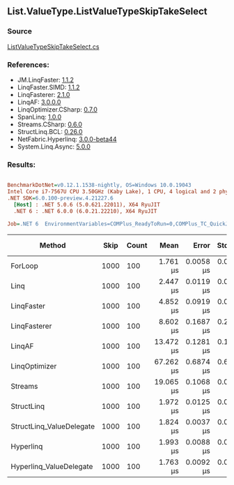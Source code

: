 ﻿## List.ValueType.ListValueTypeSkipTakeSelect

### Source
[ListValueTypeSkipTakeSelect.cs](../LinqBenchmarks/List/ValueType/ListValueTypeSkipTakeSelect.cs)

### References:
- JM.LinqFaster: [1.1.2](https://www.nuget.org/packages/JM.LinqFaster/1.1.2)
- LinqFaster.SIMD: [1.1.2](https://www.nuget.org/packages/LinqFaster.SIMD/1.0.3)
- LinqFasterer: [2.1.0](https://www.nuget.org/packages/LinqFasterer/2.1.0)
- LinqAF: [3.0.0.0](https://www.nuget.org/packages/LinqAF/3.0.0.0)
- LinqOptimizer.CSharp: [0.7.0](https://www.nuget.org/packages/LinqOptimizer.CSharp/0.7.0)
- SpanLinq: [1.0.0](https://www.nuget.org/packages/SpanLinq/1.0.0)
- Streams.CSharp: [0.6.0](https://www.nuget.org/packages/Streams.CSharp/0.6.0)
- StructLinq.BCL: [0.26.0](https://www.nuget.org/packages/StructLinq/0.26.0)
- NetFabric.Hyperlinq: [3.0.0-beta44](https://www.nuget.org/packages/NetFabric.Hyperlinq/3.0.0-beta44)
- System.Linq.Async: [5.0.0](https://www.nuget.org/packages/System.Linq.Async/5.0.0)

### Results:
``` ini

BenchmarkDotNet=v0.12.1.1538-nightly, OS=Windows 10.0.19043
Intel Core i7-7567U CPU 3.50GHz (Kaby Lake), 1 CPU, 4 logical and 2 physical cores
.NET SDK=6.0.100-preview.4.21227.6
  [Host] : .NET 5.0.6 (5.0.621.22011), X64 RyuJIT
  .NET 6 : .NET 6.0.0 (6.0.21.22210), X64 RyuJIT

Job=.NET 6  EnvironmentVariables=COMPlus_ReadyToRun=0,COMPlus_TC_QuickJitForLoops=1,COMPlus_TieredPGO=1  Runtime=.NET 6.0  

```
|                   Method | Skip | Count |      Mean |     Error |    StdDev | Ratio | RatioSD |   Gen 0 | Gen 1 | Gen 2 | Allocated |
|------------------------- |----- |------ |----------:|----------:|----------:|------:|--------:|--------:|------:|------:|----------:|
|                  ForLoop | 1000 |   100 |  1.761 μs | 0.0058 μs | 0.0048 μs |  1.00 |    0.00 |       - |     - |     - |         - |
|                     Linq | 1000 |   100 |  2.447 μs | 0.0119 μs | 0.0100 μs |  1.39 |    0.01 |  0.1526 |     - |     - |     320 B |
|               LinqFaster | 1000 |   100 |  4.852 μs | 0.0919 μs | 0.0860 μs |  2.75 |    0.05 |  9.2545 |     - |     - |  19,368 B |
|             LinqFasterer | 1000 |   100 |  8.602 μs | 0.1687 μs | 0.2134 μs |  4.85 |    0.12 | 38.4521 |     - |     - |  83,304 B |
|                   LinqAF | 1000 |   100 | 13.472 μs | 0.1281 μs | 0.1069 μs |  7.65 |    0.05 |       - |     - |     - |         - |
|            LinqOptimizer | 1000 |   100 | 67.262 μs | 0.6874 μs | 0.6094 μs | 38.19 |    0.32 | 76.5381 |     - |     - | 161,837 B |
|                  Streams | 1000 |   100 | 19.065 μs | 0.1068 μs | 0.0947 μs | 10.83 |    0.07 |  0.5493 |     - |     - |   1,176 B |
|               StructLinq | 1000 |   100 |  1.972 μs | 0.0125 μs | 0.0117 μs |  1.12 |    0.01 |  0.0572 |     - |     - |     120 B |
| StructLinq_ValueDelegate | 1000 |   100 |  1.824 μs | 0.0037 μs | 0.0031 μs |  1.04 |    0.00 |       - |     - |     - |         - |
|                Hyperlinq | 1000 |   100 |  1.993 μs | 0.0088 μs | 0.0078 μs |  1.13 |    0.00 |       - |     - |     - |         - |
|  Hyperlinq_ValueDelegate | 1000 |   100 |  1.763 μs | 0.0092 μs | 0.0077 μs |  1.00 |    0.01 |       - |     - |     - |         - |
